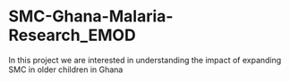 # SMC-Ghana-Malaria-Research_EMOD
In this project we are interested in understanding the impact of expanding SMC in older children in Ghana
